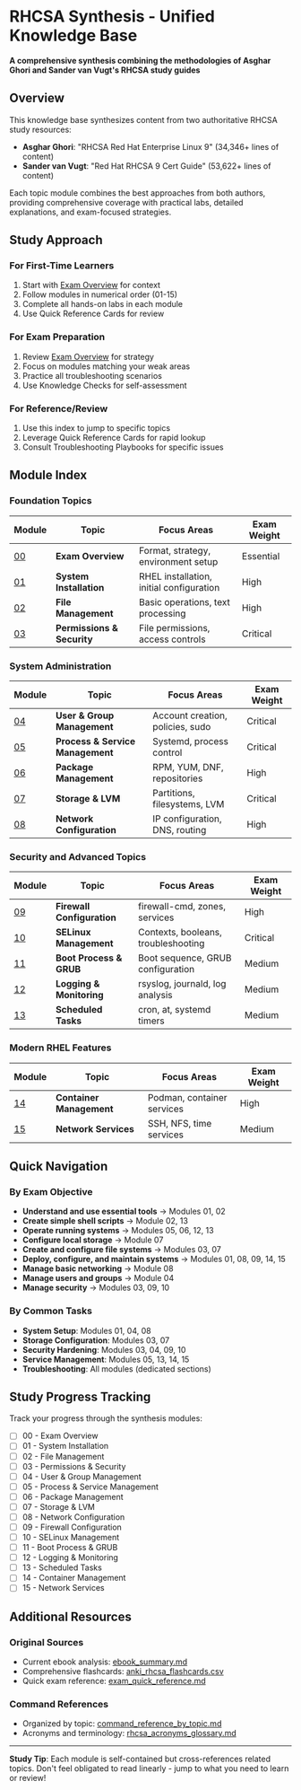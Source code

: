 # RHCSA Synthesis - Unified Knowledge Base

**A comprehensive synthesis combining the methodologies of Asghar Ghori and Sander van Vugt's RHCSA study guides**

## Overview

This knowledge base synthesizes content from two authoritative RHCSA study resources:
- **Asghar Ghori**: "RHCSA Red Hat Enterprise Linux 9" (34,346+ lines of content)
- **Sander van Vugt**: "Red Hat RHCSA 9 Cert Guide" (53,622+ lines of content)

Each topic module combines the best approaches from both authors, providing comprehensive coverage with practical labs, detailed explanations, and exam-focused strategies.

## Study Approach

### For First-Time Learners
1. Start with [Exam Overview](00_exam_overview.md) for context
2. Follow modules in numerical order (01-15)
3. Complete all hands-on labs in each module
4. Use Quick Reference Cards for review

### For Exam Preparation
1. Review [Exam Overview](00_exam_overview.md) for strategy
2. Focus on modules matching your weak areas
3. Practice all troubleshooting scenarios
4. Use Knowledge Checks for self-assessment

### For Reference/Review
1. Use this index to jump to specific topics
2. Leverage Quick Reference Cards for rapid lookup
3. Consult Troubleshooting Playbooks for specific issues

## Module Index

### Foundation Topics
| Module | Topic | Focus Areas | Exam Weight |
|--------|-------|-------------|-------------|
| [00](00_exam_overview.md) | **Exam Overview** | Format, strategy, environment setup | Essential |
| [01](01_system_installation.md) | **System Installation** | RHEL installation, initial configuration | High |
| [02](02_file_management.md) | **File Management** | Basic operations, text processing | High |
| [03](03_permissions_security.md) | **Permissions & Security** | File permissions, access controls | Critical |

### System Administration
| Module | Topic | Focus Areas | Exam Weight |
|--------|-------|-------------|-------------|
| [04](04_user_group_mgmt.md) | **User & Group Management** | Account creation, policies, sudo | Critical |
| [05](05_process_services.md) | **Process & Service Management** | Systemd, process control | Critical |
| [06](06_package_management.md) | **Package Management** | RPM, YUM, DNF, repositories | High |
| [07](07_storage_lvm.md) | **Storage & LVM** | Partitions, filesystems, LVM | Critical |
| [08](08_networking.md) | **Network Configuration** | IP configuration, DNS, routing | High |

### Security and Advanced Topics
| Module | Topic | Focus Areas | Exam Weight |
|--------|-------|-------------|-------------|
| [09](09_firewall.md) | **Firewall Configuration** | firewall-cmd, zones, services | High |
| [10](10_selinux.md) | **SELinux Management** | Contexts, booleans, troubleshooting | Critical |
| [11](11_boot_grub.md) | **Boot Process & GRUB** | Boot sequence, GRUB configuration | Medium |
| [12](12_logging_monitoring.md) | **Logging & Monitoring** | rsyslog, journald, log analysis | Medium |
| [13](13_scheduled_tasks.md) | **Scheduled Tasks** | cron, at, systemd timers | Medium |

### Modern RHEL Features
| Module | Topic | Focus Areas | Exam Weight |
|--------|-------|-------------|-------------|
| [14](14_containers.md) | **Container Management** | Podman, container services | High |
| [15](15_network_services.md) | **Network Services** | SSH, NFS, time services | Medium |

## Quick Navigation

### By Exam Objective
- **Understand and use essential tools** → Modules 01, 02
- **Create simple shell scripts** → Module 02, 13
- **Operate running systems** → Modules 05, 06, 12, 13
- **Configure local storage** → Module 07
- **Create and configure file systems** → Modules 03, 07
- **Deploy, configure, and maintain systems** → Modules 01, 08, 09, 14, 15
- **Manage basic networking** → Module 08
- **Manage users and groups** → Module 04
- **Manage security** → Modules 03, 09, 10

### By Common Tasks
- **System Setup**: Modules 01, 04, 08
- **Storage Configuration**: Modules 03, 07
- **Security Hardening**: Modules 03, 04, 09, 10
- **Service Management**: Modules 05, 13, 14, 15
- **Troubleshooting**: All modules (dedicated sections)

## Study Progress Tracking

Track your progress through the synthesis modules:

- [ ] 00 - Exam Overview
- [ ] 01 - System Installation
- [ ] 02 - File Management
- [ ] 03 - Permissions & Security
- [ ] 04 - User & Group Management
- [ ] 05 - Process & Service Management
- [ ] 06 - Package Management
- [ ] 07 - Storage & LVM
- [ ] 08 - Network Configuration
- [ ] 09 - Firewall Configuration
- [ ] 10 - SELinux Management
- [ ] 11 - Boot Process & GRUB
- [ ] 12 - Logging & Monitoring
- [ ] 13 - Scheduled Tasks
- [ ] 14 - Container Management
- [ ] 15 - Network Services

## Additional Resources

### Original Sources
- Current ebook analysis: [ebook_summary.md](../ebook_summary.md)
- Comprehensive flashcards: [anki_rhcsa_flashcards.csv](../anki_rhcsa_flashcards.csv)
- Quick exam reference: [exam_quick_reference.md](../exam_quick_reference.md)

### Command References
- Organized by topic: [command_reference_by_topic.md](../command_reference_by_topic.md)
- Acronyms and terminology: [rhcsa_acronyms_glossary.md](../rhcsa_acronyms_glossary.md)

---

**Study Tip**: Each module is self-contained but cross-references related topics. Don't feel obligated to read linearly - jump to what you need to learn or review!